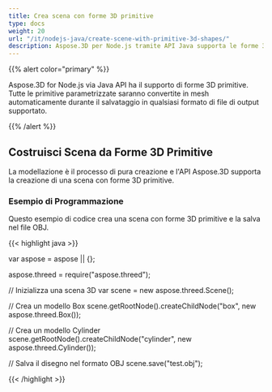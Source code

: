 ```yaml
---
title: Crea scena con forme 3D primitive
type: docs
weight: 20
url: "/it/nodejs-java/create-scene-with-primitive-3d-shapes/"
description: Aspose.3D per Node.js tramite API Java supporta le forme 3D primitive. Tutti i primitivi parametrizzati verranno convertiti in mesh automaticamente durante il salvataggio in qualsiasi formato di file di output supportato.
---
```


{{% alert color="primary" %}} 

Aspose.3D for Node.js via Java API ha il supporto di forme 3D primitive. Tutte le primitive parametrizzate saranno convertite in mesh automaticamente durante il salvataggio in qualsiasi formato di file di output supportato.

{{% /alert %}} 
## **Costruisci Scena da Forme 3D Primitive**
La modellazione è il processo di pura creazione e l'API Aspose.3D supporta la creazione di una scena con forme 3D primitive.
### **Esempio di Programmazione**
Questo esempio di codice crea una scena con forme 3D primitive e la salva nel file OBJ.

{{< highlight java >}}

var aspose = aspose || {};

aspose.threed = require("aspose.threed");

// Inizializza una scena 3D
var scene = new aspose.threed.Scene();

// Crea un modello Box
scene.getRootNode().createChildNode("box", new aspose.threed.Box());

// Crea un modello Cylinder
scene.getRootNode().createChildNode("cylinder", new aspose.threed.Cylinder());

// Salva il disegno nel formato OBJ
scene.save("test.obj");


{{< /highlight >}}